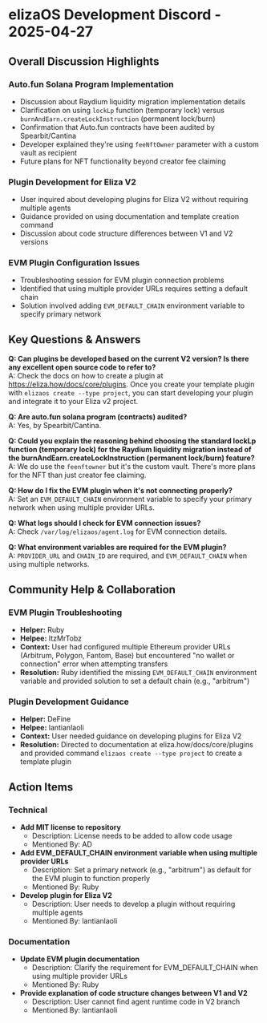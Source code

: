 # elizaOS Development Discord - 2025-04-27

## Overall Discussion Highlights

### Auto.fun Solana Program Implementation
- Discussion about Raydium liquidity migration implementation details
- Clarification on using `lockLp` function (temporary lock) versus `burnAndEarn.createLockInstruction` (permanent lock/burn)
- Confirmation that Auto.fun contracts have been audited by Spearbit/Cantina
- Developer explained they're using `feeNftOwner` parameter with a custom vault as recipient
- Future plans for NFT functionality beyond creator fee claiming

### Plugin Development for Eliza V2
- User inquired about developing plugins for Eliza V2 without requiring multiple agents
- Guidance provided on using documentation and template creation command
- Discussion about code structure differences between V1 and V2 versions

### EVM Plugin Configuration Issues
- Troubleshooting session for EVM plugin connection problems
- Identified that using multiple provider URLs requires setting a default chain
- Solution involved adding `EVM_DEFAULT_CHAIN` environment variable to specify primary network

## Key Questions & Answers

**Q: Can plugins be developed based on the current V2 version? Is there any excellent open source code to refer to?**  
A: Check the docs on how to create a plugin at https://eliza.how/docs/core/plugins. Once you create your template plugin with `elizaos create --type project`, you can start developing your plugin and integrate it to your Eliza v2 project.

**Q: Are auto.fun solana program (contracts) audited?**  
A: Yes, by Spearbit/Cantina.

**Q: Could you explain the reasoning behind choosing the standard lockLp function (temporary lock) for the Raydium liquidity migration instead of the burnAndEarn.createLockInstruction (permanent lock/burn) feature?**  
A: We do use the `feenftowner` but it's the custom vault. There's more plans for the NFT than just creator fee claiming.

**Q: How do I fix the EVM plugin when it's not connecting properly?**  
A: Set an `EVM_DEFAULT_CHAIN` environment variable to specify your primary network when using multiple provider URLs.

**Q: What logs should I check for EVM connection issues?**  
A: Check `/var/log/elizaos/agent.log` for EVM connection details.

**Q: What environment variables are required for the EVM plugin?**  
A: `PROVIDER_URL` and `CHAIN_ID` are required, and `EVM_DEFAULT_CHAIN` when using multiple networks.

## Community Help & Collaboration

### EVM Plugin Troubleshooting
- **Helper:** Ruby
- **Helpee:** ItzMrTobz
- **Context:** User had configured multiple Ethereum provider URLs (Arbitrum, Polygon, Fantom, Base) but encountered "no wallet or connection" error when attempting transfers
- **Resolution:** Ruby identified the missing `EVM_DEFAULT_CHAIN` environment variable and provided solution to set a default chain (e.g., "arbitrum")

### Plugin Development Guidance
- **Helper:** DeFine
- **Helpee:** lantianlaoli
- **Context:** User needed guidance on developing plugins for Eliza V2
- **Resolution:** Directed to documentation at eliza.how/docs/core/plugins and provided command `elizaos create --type project` to create a template plugin

## Action Items

### Technical
- **Add MIT license to repository**
  - Description: License needs to be added to allow code usage
  - Mentioned By: AD
- **Add EVM_DEFAULT_CHAIN environment variable when using multiple provider URLs**
  - Description: Set a primary network (e.g., "arbitrum") as default for the EVM plugin to function properly
  - Mentioned By: Ruby
- **Develop plugin for Eliza V2**
  - Description: User needs to develop a plugin without requiring multiple agents
  - Mentioned By: lantianlaoli

### Documentation
- **Update EVM plugin documentation**
  - Description: Clarify the requirement for EVM_DEFAULT_CHAIN when using multiple provider URLs
  - Mentioned By: Ruby
- **Provide explanation of code structure changes between V1 and V2**
  - Description: User cannot find agent runtime code in V2 branch
  - Mentioned By: lantianlaoli